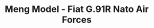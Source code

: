 ---
layout: product
title: "Meng Model - Fiat G.91R Nato Air Forces"
price: "3600" 
desc: "Maketa"
img_path: "/assets/img/MM-DS-004S.webp"
brand: "N/A"
available: true
special_offer: false
new: true
soon: false
cat: "010000"
subcat: "011000"
subsubcat: "0N/A"
sifra: "MM-DS-004S"
popular: false
---